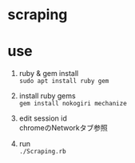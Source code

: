 # scraping

# use

1. ruby & gem install  
`sudo apt install ruby gem`

2. install ruby gems  
`gem install nokogiri mechanize`

3. edit session id  
chromeのNetworkタブ参照

4. run  
`./Scraping.rb`
